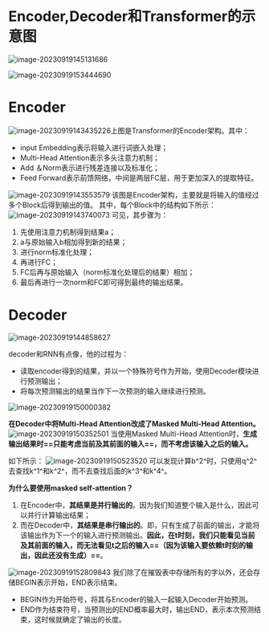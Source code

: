 # Encoder,Decoder和Transformer的示意图

![image-20230919145131686](images/image-20230919145131686.png)

![image-20230919153444690](images/image-20230919153444690.png)

# Encoder

![image-20230919143435226](images/image-20230919143435226.png)上图是Transformer的Encoder架构。其中：

- input Embedding表示将输入进行词嵌入处理；
- Multi-Head Attention表示多头注意力机制；
- Add ＆Norm表示进行残差连接以及标准化；
- Feed Forward表示前馈网络，中间是两层FC层，用于更加深入的提取特征。

![image-20230919143553579](images/image-20230919143553579.png)
该图是Encoder架构，主要就是将输入的值经过多个Block后得到输出的值。
其中，每个Block中的结构如下所示：
![image-20230919143740073](images/image-20230919143740073.png)
可见，其步骤为：

1. 先使用注意力机制得到结果a；
2. a与原始输入b相加得到新的结果；
3. 进行norm标准化处理；
4. 再进行FC；
5. FC后再与原始输入（norm标准化处理后的结果）相加；
6. 最后再进行一次norm和FC即可得到最终的输出结果。

# Decoder

![image-20230919144858627](images/image-20230919144858627.png)

decoder和RNN有点像，他的过程为：

- 读取encoder得到的结果，并以一个特殊符号作为开始，使用Decoder模块进行预测输出；
- 将每次预测输出的结果当作下一次预测的输入继续进行预测。

![image-20230919150000382](images/image-20230919150000382.png)

**在Decoder中将Multi-Head Attention改成了Masked Multi-Head Attention。**
![image-20230919150352501](images/image-20230919150352501.png)
当使用Masked Multi-Head Attention时，**生成输出结果时==只能考虑当前及其前面的输入==，而不考虑该输入之后的输入。**

如下所示：
![image-20230919150523520](images/image-20230919150523520.png)
可以发现计算b^2^时，只使用q^2^去查找k^1^和k^2^，而不去查找后面的k^3^和k^4^。

**为什么要使用masked self-attention？**

1. 在Encoder中，**其结果是并行输出的**。因为我们知道整个输入是什么，因此可以并行计算输出结果；
2. 而在Decoder中，**其结果是串行输出的**。即，只有生成了前面的输出，才能将该输出作为下一个的输入进行预测输出。**因此，在t时刻，我们只能看见当前及其前面的输入，而无法看见t之后的输入==（因为该输入要依赖t时刻的输出，因此还没有生成）==**。

![image-20230919152809843](images/image-20230919152809843.png)
我们除了在摧毁表中存储所有的字以外，还会存储BEGIN表示开始，END表示结束。

- BEGIN作为开始符号，将其与Encoder的输入一起输入Decoder开始预测。
- END作为结束符号，当预测出的END概率最大时，输出END，表示本次预测结束，这时候就确定了输出的长度。